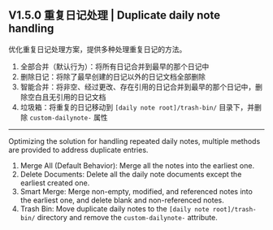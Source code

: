 ## V1.5.0 重复日记处理 | Duplicate daily note handling

优化重复日记处理方案，提供多种处理重复日记的方法。

1. 全部合并（默认行为）：将所有日记合并到最早的那个日记中
2. 删除日记：将除了最早创建的日记以外的日记文档全部删除
3. 智能合并：将非空、经过更改、存在引用的日记合并到最早的那个日记中，删除空白且无引用的日记文档
4. 垃圾箱：将重复的日记移动到 `[daily note root]/trash-bin/` 目录下，并删除 `custom-dailynote-` 属性

---

Optimizing the solution for handling repeated daily notes, multiple methods are provided to address duplicate entries.

1. Merge All (Default Behavior): Merge all the notes into the earliest one.
2. Delete Documents: Delete all the daily note documents except the earliest created one.
3. Smart Merge: Merge non-empty, modified, and referenced notes into the earliest one, and delete blank and non-referenced notes.
4. Trash Bin: Move duplicate daily notes to the `[daily note root]/trash-bin/` directory and remove the `custom-dailynote-` attribute.
